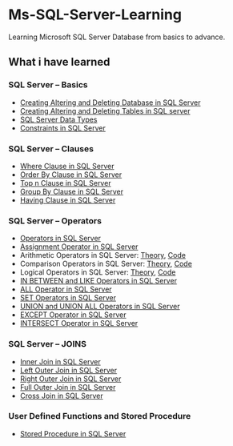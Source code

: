 # Ms-SQL-Server-Learning
Learning Microsoft SQL Server Database from basics to advance.

## What i have learned

### SQL Server – Basics
- [Creating Altering and Deleting Database in SQL Server](https://github.com/Sajjat004/Ms-SQL-Server-Learning/blob/main/SQL%20Server%20%E2%80%93%20Basics/Creating%20Altering%20and%20Deleting%20Database%20in%20SQL%20Server.sql)
- [Creating Altering and Deleting Tables in SQL server](https://github.com/Sajjat004/Ms-SQL-Server-Learning/blob/main/SQL%20Server%20%E2%80%93%20Basics/Creating%20Altering%20and%20Deleting%20Tables%20in%20SQL%20server.sql)
- [SQL Server Data Types](https://github.com/Sajjat004/Ms-SQL-Server-Learning/blob/main/SQL%20Server%20%E2%80%93%20Basics/SQL%20Server%20Data%20Types.sql)
- [Constraints in SQL Server](https://github.com/Sajjat004/Ms-SQL-Server-Learning/blob/main/SQL%20Server%20%E2%80%93%20Basics/Constraints%20in%20SQL%20Server.sql)

### SQL Server – Clauses
- [Where Clause in SQL Server](https://github.com/Sajjat004/Ms-SQL-Server-Learning/blob/main/SQL%20Server%20%E2%80%93%20Clauses/Where%20Clause%20in%20SQL%20Server.sql)
- [Order By Clause in SQL Server](https://github.com/Sajjat004/Ms-SQL-Server-Learning/blob/main/SQL%20Server%20%E2%80%93%20Clauses/Order%20By%20Clause%20in%20SQL%20Server.sql)
- [Top n Clause in SQL Server](https://github.com/Sajjat004/Ms-SQL-Server-Learning/blob/main/SQL%20Server%20%E2%80%93%20Clauses/Top%20n%20Clause%20in%20SQL%20Server.sql)
- [Group By Clause in SQL Server](https://github.com/Sajjat004/Ms-SQL-Server-Learning/blob/main/SQL%20Server%20%E2%80%93%20Clauses/Group%20By%20Clause%20in%20SQL%20Server.sql)
- [Having Clause in SQL Server](https://github.com/Sajjat004/Ms-SQL-Server-Learning/blob/main/SQL%20Server%20%E2%80%93%20Clauses/Having%20Clause%20in%20SQL%20Server.sql)

### SQL Server – Operators
- [Operators in SQL Server](https://github.com/Sajjat004/Ms-SQL-Server-Learning/blob/main/SQL%20Server%20%E2%80%93%20Operators/Images/Operators.png)
- [Assignment Operator in SQL Server](https://github.com/Sajjat004/Ms-SQL-Server-Learning/blob/main/SQL%20Server%20%E2%80%93%20Operators/Assignment%20Operator%20in%20SQL%20Server.sql)
- Arithmetic Operators in SQL Server: [Theory](https://github.com/Sajjat004/Ms-SQL-Server-Learning/blob/main/SQL%20Server%20%E2%80%93%20Operators/Images/Arithomatic%20Operators.png), [Code](https://github.com/Sajjat004/Ms-SQL-Server-Learning/blob/main/SQL%20Server%20%E2%80%93%20Operators/Arithmetic%20Operators%20in%20SQL%20Server.sql)
- Comparison Operators in SQL Server: [Theory](https://github.com/Sajjat004/Ms-SQL-Server-Learning/blob/main/SQL%20Server%20%E2%80%93%20Operators/Images/Comparison%20Operators.png), [Code](https://github.com/Sajjat004/Ms-SQL-Server-Learning/blob/main/SQL%20Server%20%E2%80%93%20Operators/Comparison%20Operators%20in%20SQL%20Server.sql)
- Logical Operators in SQL Server: [Theory](https://github.com/Sajjat004/Ms-SQL-Server-Learning/blob/main/SQL%20Server%20%E2%80%93%20Operators/Images/Logical%20Operators.png), [Code](https://github.com/Sajjat004/Ms-SQL-Server-Learning/blob/main/SQL%20Server%20%E2%80%93%20Operators/Logical%20Operators%20in%20SQL%20Server.sql)
- [IN BETWEEN and LIKE Operators in SQL Server](https://github.com/Sajjat004/Ms-SQL-Server-Learning/blob/main/SQL%20Server%20%E2%80%93%20Operators/IN%20BETWEEN%20and%20LIKE%20Operators%20in%20SQL%20Server.sql)
- [ALL Operator in SQL Server](https://github.com/Sajjat004/Ms-SQL-Server-Learning/blob/main/SQL%20Server%20%E2%80%93%20Operators/ALL%20Operator%20in%20SQL%20Server.sql)
- [SET Operators in SQL Server](https://github.com/Sajjat004/Ms-SQL-Server-Learning/blob/main/SQL%20Server%20%E2%80%93%20Operators/Images/SET%20Operators.png)
- [UNION and UNION ALL Operators in SQL Server](https://github.com/Sajjat004/Ms-SQL-Server-Learning/blob/main/SQL%20Server%20%E2%80%93%20Operators/UNION%20and%20UNION%20ALL%20Operators%20in%20SQL%20Server.sql)
- [EXCEPT Operator in SQL Server](https://github.com/Sajjat004/Ms-SQL-Server-Learning/blob/main/SQL%20Server%20%E2%80%93%20Operators/EXCEPT%20Operator%20in%20SQL%20Server.sql)
- [INTERSECT Operator in SQL Server](https://github.com/Sajjat004/Ms-SQL-Server-Learning/blob/main/SQL%20Server%20%E2%80%93%20Operators/INTERSECT%20Operator%20in%20SQL%20Server.sql)

### SQL Server – JOINS
- [Inner Join in SQL Server](https://github.com/Sajjat004/Ms-SQL-Server-Learning/blob/main/SQL%20Server%20%E2%80%93%20JOINS/Inner%20Join%20in%20SQL%20Server.sql)
- [Left Outer Join in SQL Server](https://github.com/Sajjat004/Ms-SQL-Server-Learning/blob/main/SQL%20Server%20%E2%80%93%20JOINS/Left%20Outer%20Join%20in%20SQL%20Server.sql)
- [Right Outer Join in SQL Server](https://github.com/Sajjat004/Ms-SQL-Server-Learning/blob/main/SQL%20Server%20%E2%80%93%20JOINS/Right%20Outer%20Join%20in%20SQL%20Server.sql)
- [Full Outer Join in SQL Server](https://github.com/Sajjat004/Ms-SQL-Server-Learning/blob/main/SQL%20Server%20%E2%80%93%20JOINS/Full%20Outer%20Join%20in%20SQL%20Server.sql)
- [Cross Join in SQL Server](https://github.com/Sajjat004/Ms-SQL-Server-Learning/blob/main/SQL%20Server%20%E2%80%93%20JOINS/Cross%20Join%20in%20SQL%20Server.sql)

### User Defined Functions and Stored Procedure
- [Stored Procedure in SQL Server]()